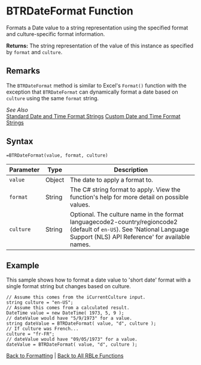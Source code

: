 # BTRDateFormat Function

Formats a Date value to a string representation using the specified format and culture-specific format information.

**Returns:** The string representation of the value of this instance as specified by `format` and `culture`.
## Remarks

The `BTRDateFormat` method is similar to Excel's `Format()` function with the exception that `BTRDateFormat` can dynamically format a date based on `culture` using the same `format` string.  
  
*See Also*  
[Standard Date and Time Format Strings](http://msdn.microsoft.com/en-us/library/az4se3k1(v=vs.110).aspx)  
[Custom Date and Time Format Strings](http://msdn.microsoft.com/en-us/library/8kb3ddd4(v=vs.110).aspx)
## Syntax

```excel
=BTRDateFormat(value, format, culture)
```

Parameter | Type | Description
---|---|---
`value` | Object | The date to apply a format to.
`format` | String | The C# string format to apply.  View the function's help for more detail on possible values.
`culture` | String | Optional.  The culture name in the format languagecode2-country/regioncode2 (default of `en-US`).  See 'National Language Support (NLS) API Reference' for available names.

## Example

This sample shows how to format a date value to 'short date' format with a single format string but changes based on culture.

```
// Assume this comes from the iCurrentCulture input.
string culture = "en-US";
// Assume this comes from a calculated result.
DateTime value = new DateTime( 1973, 5, 9 );
// dateValue would have "5/9/1973" for a value.
string dateValue = BTRDateFormat( value, "d", culture );
// If culture was French...
culture = "fr-FR";
// dateValue would have "09/05/1973" for a value.
dateValue = BTRDateFormat( value, "d", culture );
```
[Back to Formatting](RBLeFormatting.md) | [Back to All RBLe Functions](RBLe.md#function-documentation)